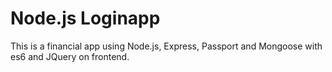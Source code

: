 # Node.js Loginapp

This is a financial app using Node.js, Express, Passport and Mongoose with es6 and JQuery on frontend.
